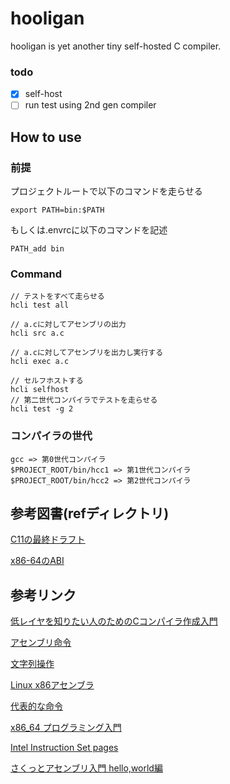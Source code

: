 # hooligan

hooligan is yet another tiny self-hosted C compiler.

### todo
- [x] self-host
- [ ] run test using 2nd gen compiler

## How to use
### 前提

プロジェクトルートで以下のコマンドを走らせる

`export PATH=bin:$PATH`

もしくは.envrcに以下のコマンドを記述

`PATH_add bin`
### Command
```
// テストをすべて走らせる
hcli test all

// a.cに対してアセンブリの出力
hcli src a.c

// a.cに対してアセンブリを出力し実行する
hcli exec a.c

// セルフホストする
hcli selfhost
// 第二世代コンパイラでテストを走らせる
hcli test -g 2

```

### コンパイラの世代
```
gcc => 第0世代コンパイラ
$PROJECT_ROOT/bin/hcc1 => 第1世代コンパイラ
$PROJECT_ROOT/bin/hcc2 => 第2世代コンパイラ
```
## 参考図書(refディレクトリ)
[C11の最終ドラフト](ref/N1570.pdf)

[x86-64のABI](ref/x86-64-psABI-1.0.pdf)

## 参考リンク
[低レイヤを知りたい人のためのCコンパイラ作成入門](https://www.sigbus.info/compilerbook)

[アセンブリ命令](https://www.mztn.org/lxasm64/amd00.html)

[文字列操作](https://ja.wikibooks.org/wiki/C言語/標準ライブラリ/文字列操作)

[Linux x86アセンブラ](https://qiita.com/MoriokaReimen?page=2)

[代表的な命令](https://wiki.onakasuita.org/pukiwiki/?よく使うASM命令ベスト100位に説明つけてみた)

[x86_64 プログラミング入門](https://tanakamura.github.io/pllp/docs/asm_language.html)

[Intel Instruction Set pages](https://web.itu.edu.tr/kesgin/mul06/intel/index.html)

[さくっとアセンブリ入門 hello,world編](https://rabbitfoot141.hatenablog.com/entry/2016/05/01/124410)
